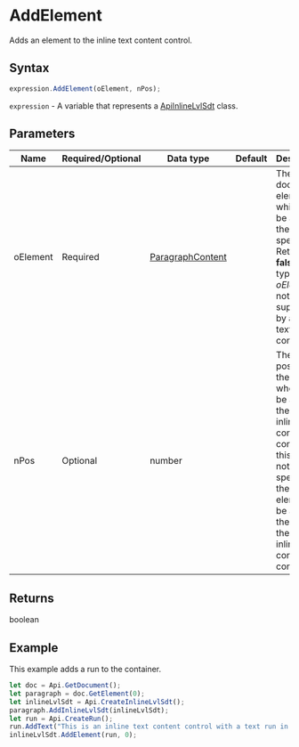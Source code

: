 # AddElement

Adds an element to the inline text content control.

## Syntax

```javascript
expression.AddElement(oElement, nPos);
```

`expression` - A variable that represents a [ApiInlineLvlSdt](../ApiInlineLvlSdt.md) class.

## Parameters

| **Name** | **Required/Optional** | **Data type** | **Default** | **Description** |
| ------------- | ------------- | ------------- | ------------- | ------------- |
| oElement | Required | [ParagraphContent](../../Enumeration/ParagraphContent.md) |  | The document element which will be added at the position specified. Returns -**false** if the type of *oElement* is not supported by an inline text content control. |
| nPos | Optional | number |  | The position of the element where it will be added to the current inline text content control. If this value is not specified, then the element will be added to the end of the current inline text content control. |

## Returns

boolean

## Example

This example adds a run to the container.

```javascript editor-docx
let doc = Api.GetDocument();
let paragraph = doc.GetElement(0);
let inlineLvlSdt = Api.CreateInlineLvlSdt();
paragraph.AddInlineLvlSdt(inlineLvlSdt);
let run = Api.CreateRun();
run.AddText("This is an inline text content control with a text run in it.");
inlineLvlSdt.AddElement(run, 0);
```
